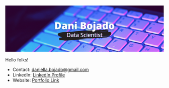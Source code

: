 [![Header](images/dbojado_banner.png "Header")](https://danibojado.com/)

Hello folks!
- Contact: daniella.bojado@gmail.com
- LinkedIn: [LinkedIn Profile](https://www.linkedin.com/in/daniella-bojado) 
- Website: [Portfolio Link](https://danibojado.com/) 
